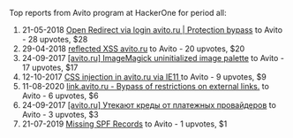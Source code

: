 Top reports from Avito program at HackerOne for period all:

1. 21-05-2018 [Open Redirect via login avito.ru | Protection bypass](https://hackerone.com/reports/355558) to Avito - 28 upvotes, $28
2. 29-04-2018 [reflected XSS avito.ru](https://hackerone.com/reports/344429) to Avito - 20 upvotes, $20
3. 24-09-2017 [[avito.ru] ImageMagick uninitialized image palette](https://hackerone.com/reports/271355) to Avito - 17 upvotes, $17
4. 12-10-2017 [CSS injection in avito.ru via IE11 ](https://hackerone.com/reports/276747) to Avito - 9 upvotes, $9
5. 11-08-2020 [link.avito.ru - Bypass of restrictions on external links.](https://hackerone.com/reports/956449) to Avito - 6 upvotes, $6
6. 24-09-2017 [[avito.ru] Утекают креды от платежных провайдеров](https://hackerone.com/reports/271360) to Avito - 3 upvotes, $3
7. 21-07-2019 [Missing SPF Records](https://hackerone.com/reports/652447) to Avito - 1 upvotes, $1
